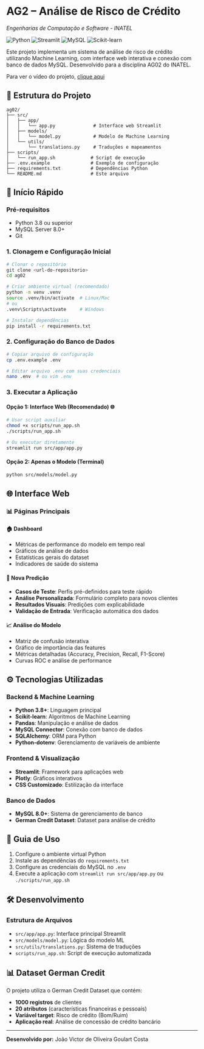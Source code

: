 # AG2 – Análise de Risco de Crédito
*Engenharias de Computação e Software - INATEL*

![Python](https://img.shields.io/badge/Python-3.8+-blue.svg)
![Streamlit](https://img.shields.io/badge/Streamlit-1.28+-red.svg)
![MySQL](https://img.shields.io/badge/MySQL-8.0+-orange.svg)
![Scikit-learn](https://img.shields.io/badge/Scikit--learn-1.3+-green.svg)

Este projeto implementa um sistema de análise de risco de crédito utilizando Machine Learning, com interface web interativa e conexão com banco de dados MySQL. Desenvolvido para a disciplina AG02 do INATEL.

Para ver o vídeo do projeto, [clique aqui](https://drive.google.com/drive/folders/1CaLZWdjq8f52Lo-HP6TR8R0iaAbFvwA_?usp=drive_link)

## 📁 Estrutura do Projeto

```
ag02/
├── src/
│   ├── app/
│   │   └── app.py              # Interface web Streamlit
│   ├── models/
│   │   └── model.py            # Modelo de Machine Learning
│   └── utils/
│       └── translations.py     # Traduções e mapeamentos
├── scripts/
│   └── run_app.sh             # Script de execução
├── .env.example               # Exemplo de configuração
├── requirements.txt           # Dependências Python
└── README.md                  # Este arquivo
```

## 🚀 Início Rápido

### Pré-requisitos
- Python 3.8 ou superior
- MySQL Server 8.0+
- Git

### 1. Clonagem e Configuração Inicial

```bash
# Clonar o repositório
git clone <url-do-repositorio>
cd ag02

# Criar ambiente virtual (recomendado)
python -m venv .venv
source .venv/bin/activate  # Linux/Mac
# ou
.venv\Scripts\activate     # Windows

# Instalar dependências
pip install -r requirements.txt
```

### 2. Configuração do Banco de Dados

```bash
# Copiar arquivo de configuração
cp .env.example .env

# Editar arquivo .env com suas credenciais
nano .env  # ou vim .env
```

### 3. Executar a Aplicação

#### Opção 1: Interface Web (Recomendado) 🌐
```bash
# Usar script auxiliar
chmod +x scripts/run_app.sh
./scripts/run_app.sh

# Ou executar diretamente
streamlit run src/app/app.py
```

#### Opção 2: Apenas o Modelo (Terminal)
```bash
python src/models/model.py
```

## 🌐 Interface Web

### 📊 **Páginas Principais**

#### 🏠 **Dashboard**
- Métricas de performance do modelo em tempo real
- Gráficos de análise de dados
- Estatísticas gerais do dataset
- Indicadores de saúde do sistema

#### 🔮 **Nova Predição**
- **Casos de Teste**: Perfis pré-definidos para teste rápido
- **Análise Personalizada**: Formulário completo para novos clientes
- **Resultados Visuais**: Predições com explicabilidade
- **Validação de Entrada**: Verificação automática dos dados

#### 📈 **Análise do Modelo**
- Matriz de confusão interativa
- Gráfico de importância das features
- Métricas detalhadas (Accuracy, Precision, Recall, F1-Score)
- Curvas ROC e análise de performance

## ⚙️ Tecnologias Utilizadas

### **Backend & Machine Learning**
- **Python 3.8+**: Linguagem principal
- **Scikit-learn**: Algoritmos de Machine Learning
- **Pandas**: Manipulação e análise de dados
- **MySQL Connector**: Conexão com banco de dados
- **SQLAlchemy**: ORM para Python
- **Python-dotenv**: Gerenciamento de variáveis de ambiente

### **Frontend & Visualização**
- **Streamlit**: Framework para aplicações web
- **Plotly**: Gráficos interativos
- **CSS Customizado**: Estilização da interface

### **Banco de Dados**
- **MySQL 8.0+**: Sistema de gerenciamento de banco
- **German Credit Dataset**: Dataset para análise de crédito


## 🎯 Guia de Uso

1. Configure o ambiente virtual Python
2. Instale as dependências do `requirements.txt`
3. Configure as credenciais do MySQL no `.env`
4. Execute a aplicação com `streamlit run src/app/app.py` ou `./scripts/run_app.sh`

## 🛠️ Desenvolvimento

### **Estrutura de Arquivos**
- `src/app/app.py`: Interface principal Streamlit
- `src/models/model.py`: Lógica do modelo ML
- `src/utils/translations.py`: Sistema de traduções
- `scripts/run_app.sh`: Script de execução automatizada

## 📊 Dataset German Credit

O projeto utiliza o German Credit Dataset que contém:
- **1000 registros** de clientes
- **20 atributos** (características financeiras e pessoais)
- **Variável target**: Risco de crédito (Bom/Ruim)
- **Aplicação real**: Análise de concessão de crédito bancário

---

**Desenvolvido por:** João Victor de Oliveira Goulart Costa

